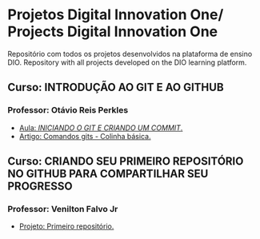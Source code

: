 # Projetos Digital Innovation One/ Projects Digital Innovation One


Repositório com todos os projetos desenvolvidos na plataforma de ensino DIO.
Repository with all projects developed on the DIO learning platform.

## Curso: INTRODUÇÃO AO GIT E AO GITHUB
### Professor: Otávio Reis Perkles

* [Aula: *INICIANDO O GIT E CRIANDO UM COMMIT*.](https://github.com/claudiadejesusdantas/Projects-Digital_Innovation_One/tree/main/livro-receitas)
* [Artigo: Comandos gits - Colinha básica.](https://www.dio.me/articles/comandos-git-colinha-basica)


## Curso: CRIANDO SEU PRIMEIRO REPOSITÓRIO NO GITHUB PARA COMPARTILHAR SEU PROGRESSO
### Professor: Venilton Falvo Jr

* [Projeto: Primeiro repositório.](https://github.com/claudiadejesusdantas/Projects-Digital_Innovation_One/tree/main/dio-desafio-github-primeiro-repositorio)
